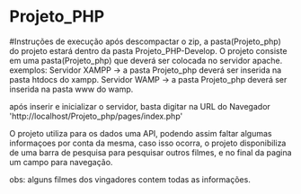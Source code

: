 # Projeto_PHP
#Instruções de execução
após descompactar o zip, a pasta(Projeto_php) do projeto estará dentro da pasta Projeto_PHP-Develop.
O projeto consiste em uma pasta(Projeto_php) que deverá ser colocada no servidor apache.
exemplos:
Servidor XAMPP -> a pasta Projeto_php deverá ser inserida na pasta htdocs do xampp.
Servidor WAMP -> a pasta Projeto_php deverá ser inserida na pasta www do wamp.

após inserir e inicializar o servidor, basta digitar na URL do Navegador 'http://localhost/Projeto_php/pages/index.php'

O projeto utiliza para os dados uma API, podendo assim faltar algumas informaçoes por conta da mesma, caso isso ocorra, o projeto disponibiliza de uma barra de pesquisa para pesquisar outros filmes, e no final da pagina um campo para navegação.

obs: alguns filmes dos vingadores contem todas as informações.
